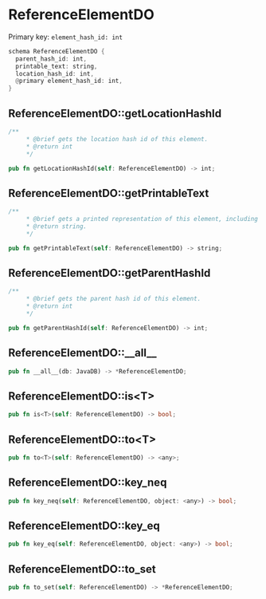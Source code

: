 # ReferenceElementDO

Primary key: `element_hash_id: int`

```rust
schema ReferenceElementDO {
  parent_hash_id: int,
  printable_text: string,
  location_hash_id: int,
  @primary element_hash_id: int,
}
```
## ReferenceElementDO::getLocationHashId

```rust
/**
     * @brief gets the location hash id of this element.
     * @return int
     */
```
```rust
pub fn getLocationHashId(self: ReferenceElementDO) -> int;
```
## ReferenceElementDO::getPrintableText

```rust
/**
     * @brief gets a printed representation of this element, including its structure where applicable.
     * @return string.
     */
```
```rust
pub fn getPrintableText(self: ReferenceElementDO) -> string;
```
## ReferenceElementDO::getParentHashId

```rust
/**
     * @brief gets the parent hash id of this element.
     * @return int
     */
```
```rust
pub fn getParentHashId(self: ReferenceElementDO) -> int;
```
## ReferenceElementDO::\_\_all\_\_

```rust
pub fn __all__(db: JavaDB) -> *ReferenceElementDO;
```
## ReferenceElementDO::is\<T\>

```rust
pub fn is<T>(self: ReferenceElementDO) -> bool;
```
## ReferenceElementDO::to\<T\>

```rust
pub fn to<T>(self: ReferenceElementDO) -> <any>;
```
## ReferenceElementDO::key\_neq

```rust
pub fn key_neq(self: ReferenceElementDO, object: <any>) -> bool;
```
## ReferenceElementDO::key\_eq

```rust
pub fn key_eq(self: ReferenceElementDO, object: <any>) -> bool;
```
## ReferenceElementDO::to\_set

```rust
pub fn to_set(self: ReferenceElementDO) -> *ReferenceElementDO;
```
